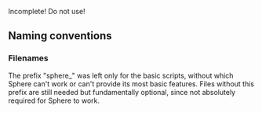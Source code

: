 Incomplete! Do not use!<br>
## Naming conventions
### Filenames
The prefix "sphere_" was left only for the basic scripts, without which Sphere can't work or can't provide its most basic features.
Files without this prefix are still needed but fundamentally optional, since not absolutely required for Sphere to work.
